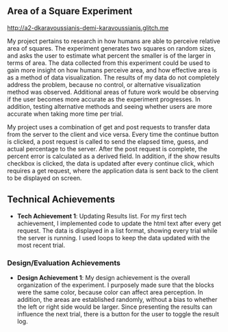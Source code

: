 ## Area of a Square Experiment

http://a2-dkaravoussianis-demi-karavoussianis.glitch.me

My project pertains to research in how humans are able to perceive relative area of squares. The experiment generates two squares on random sizes, and asks the user to estimate what percent the smaller is of the larger in terms of area.  The data collected from this experiment could be used to gain more insight on how humans perceive area, and how effective area is as a method of data visualization. The results of my data do not completely address the problem, because no control, or alternative visualization method was observed. Additional areas of future work would be observing if the user becomes more accurate as the experiment progresses. In addition, testing alternative methods and seeing whether users are more accurate when taking more time per trial.

My project uses a combination of get and post requests to transfer data from the server to the client and vice versa. Every time the continue button is clicked, a post request is called to send the elapsed time, guess, and actual percentage to the server. After the post request is complete, the percent error is calculated as a derived field.  In addition, if the show results checkbox is clicked, the data is updated after every continue click, which requires a get request, where the application data is sent back to the client to be displayed on screen.




## Technical Achievements
- **Tech Achievement 1**: Updating Results list. For my first tech achievement, I implemented code to update the html text after every get request. The data is displayed in a list format, showing every trial while the server is running. I used loops to keep the data updated with the most recent trial.


### Design/Evaluation Achievements
- **Design Achievement 1**: My design achievement is the overall organization of the experiment.  I purposely made sure that the blocks were the same color, because color can affect area perception.  In addition, the areas are established randomly, without a bias to whether the left or right side would be larger. Since presenting the results can influence the next trial, there is a button for the user to toggle the result log.
